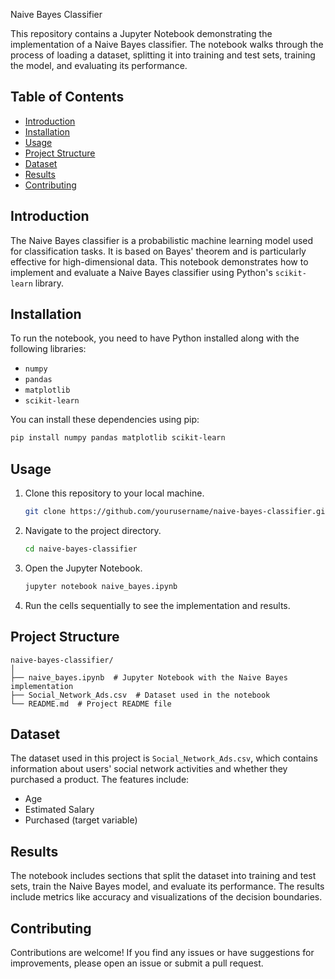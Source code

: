 Naive Bayes Classifier

This repository contains a Jupyter Notebook demonstrating the implementation of a Naive Bayes classifier. The notebook walks through the process of loading a dataset, splitting it into training and test sets, training the model, and evaluating its performance.

## Table of Contents
- [Introduction](#introduction)
- [Installation](#installation)
- [Usage](#usage)
- [Project Structure](#project-structure)
- [Dataset](#dataset)
- [Results](#results)
- [Contributing](#contributing)

## Introduction

The Naive Bayes classifier is a probabilistic machine learning model used for classification tasks. It is based on Bayes' theorem and is particularly effective for high-dimensional data. This notebook demonstrates how to implement and evaluate a Naive Bayes classifier using Python's `scikit-learn` library.

## Installation

To run the notebook, you need to have Python installed along with the following libraries:

- `numpy`
- `pandas`
- `matplotlib`
- `scikit-learn`

You can install these dependencies using pip:

```bash
pip install numpy pandas matplotlib scikit-learn
```

## Usage

1. Clone this repository to your local machine.
   ```bash
   git clone https://github.com/yourusername/naive-bayes-classifier.git
   ```
2. Navigate to the project directory.
   ```bash
   cd naive-bayes-classifier
   ```
3. Open the Jupyter Notebook.
   ```bash
   jupyter notebook naive_bayes.ipynb
   ```
4. Run the cells sequentially to see the implementation and results.

## Project Structure

```
naive-bayes-classifier/
│
├── naive_bayes.ipynb  # Jupyter Notebook with the Naive Bayes implementation
├── Social_Network_Ads.csv  # Dataset used in the notebook
└── README.md  # Project README file
```

## Dataset

The dataset used in this project is `Social_Network_Ads.csv`, which contains information about users' social network activities and whether they purchased a product. The features include:

- Age
- Estimated Salary
- Purchased (target variable)

## Results

The notebook includes sections that split the dataset into training and test sets, train the Naive Bayes model, and evaluate its performance. The results include metrics like accuracy and visualizations of the decision boundaries.

## Contributing

Contributions are welcome! If you find any issues or have suggestions for improvements, please open an issue or submit a pull request.

